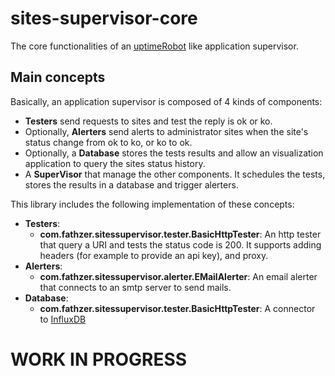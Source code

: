 # sites-supervisor-core

The core functionalities of an [uptimeRobot](https://uptimerobot.com/) like application supervisor.

## Main concepts
Basically, an application supervisor is composed of 4 kinds of components:
* **Testers** send requests to sites and test the reply is ok or ko.
* Optionally, **Alerters** send alerts to administrator sites when the site's status change from ok to ko, or ko to ok.
* Optionally, a **Database** stores the tests results and allow an visualization application to query the sites status history.
* A **SuperVisor** that manage the other components. It schedules the tests, stores the results in a database and trigger alerters.

This library includes the following implementation of these concepts:
* **Testers**:
  * **com.fathzer.sitessupervisor.tester.BasicHttpTester**: An http tester that query a URI and tests the status code is 200. It supports adding headers (for example to provide an api key), and proxy.
* **Alerters**:
  * **com.fathzer.sitessupervisor.alerter.EMailAlerter**: An email alerter that connects to an smtp server to send mails.
* **Database**:
  * **com.fathzer.sitessupervisor.tester.BasicHttpTester**: A connector to [InfluxDB](https://www.influxdata.com/)



# WORK IN PROGRESS
